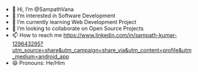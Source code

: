 - 👋 Hi, I’m @SampathVana
- 👀 I’m interested in Software Development
- 🌱 I’m currently learning Web Development Project
- 💞️ I’m looking to collaborate on Open Source Projects
- 📫 How to reach me https://www.linkedin.com/in/sampath-kumar-129643295?utm_source=share&utm_campaign=share_via&utm_content=profile&utm_medium=android_app
- 😄 Pronouns: He/Him

<!---
SampathVana/SampathVana is a ✨ special ✨ repository because its `README.md` (this file) appears on your GitHub profile.
You can click the Preview link to take a look at your changes.
--->

